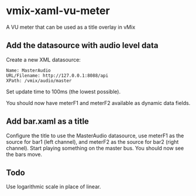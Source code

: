 # vmix-xaml-vu-meter
A VU meter that can be used as a title overlay in vMix

## Add the datasource with audio level data

Create a new XML datasource:
```
Name: MasterAudio
URL/Filename: http://127.0.0.1:8088/api
XPath: /vmix/audio/master
```
Set update time to 100ms (the lowest possible).

You should now have meterF1 and meterF2 available as dynamic data fields.

## Add bar.xaml as a title

Configure the title to use the MasterAudio datasource, use meterF1 as the source for bar1 (left channel), and  meterF2 as the source for bar2 (right channel). Start playing something on the master bus. You should now see the bars move.

## Todo

Use logarithmic scale in place of linear.
